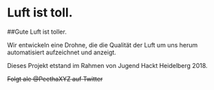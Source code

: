 # Luft ist toll.

##Gute Luft ist toller.

Wir entwickeln eine Drohne, die die Qualität der Luft um uns herum automatisiert aufzeichnet und anzeigt.

Dieses Projekt etstand im Rahmen von Jugend Hackt Heidelberg 2018.

~~Folgt ale @PeethaXYZ auf Twitter~~
